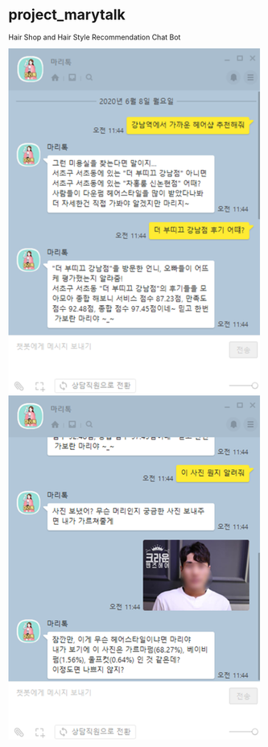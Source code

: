 # project_marytalk
Hair Shop and Hair Style Recommendation Chat Bot

<img src="https://github.com/DongWon-Sehr/project_marytalk/blob/master/sample%20image/marytalk_conversation_20200521_sample1.png" width="500">
<img src="https://github.com/DongWon-Sehr/project_marytalk/blob/master/sample%20image/marytalk_conversation_20200521_sample2.png" width="500">
